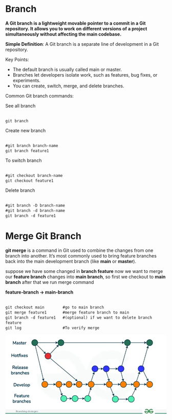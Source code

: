 # Branch
**A Git branch is a lightweight movable pointer to a commit in a Git repository. It allows you to work on different versions of a project simultaneously without affecting the main codebase.**

**Simple Definition**: A Git branch is a separate line of development in a Git repository.

Key Points:
- The default branch is usually called main or master.
- Branches let developers isolate work, such as features, bug fixes, or experiments.
- You can create, switch, merge, and delete branches.

Common Git branch commands:

See all branch
<pre><code>
git branch
</code></pre>

Create new branch
<pre><code>
#git branch branch-name
git branch feature1
</code></pre>

To switch branch
<pre><code>
#git checkout branch-name
git checkout feature1
</code></pre>

Delete branch
<pre><code>
#git branch -D branch-name
#git branch -d branch-name
git branch -d feature1
</code></pre>

# Merge Git Branch

**git merge** is a command in Git used to combine the changes from one branch into another. It’s most commonly used to bring feature branches back into the main development branch (like **main** or **master**).

suppose we have some changed in **branch feature** now we want to merge our **feature branch** changes into **main branch**, so first we checkout to **main branch** after that we run merge command 

**feature-branch -> main-branch**
<pre><code>
git checkout main        #go to main branch
git merge feature1       #merge feature branch to main
git branch -d feature1   #(optional) if we want to delete branch feature
git log                  #To verify merge
</code></pre>

![git-reset](https://github.com/herrry107/git/blob/main/images/branch-strategies.png)


